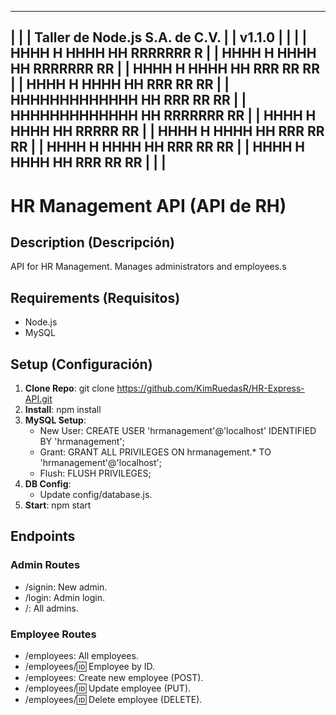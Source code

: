 --------------------------------------------------------------
|                                                            |
|               Taller de Node.js S.A. de C.V.               |
|                           v1.1.0                           |
|                                                            |
|                  HHHH H   HHHH HH   RRRRRRR R              |
|                  HHHH H   HHHH HH   RRRRRRR RR             |
|                  HHHH H   HHHH HH   RRR   RR RR            |
|                  HHHH H   HHHH HH   RRR    RR RR           |
|                  HHHHHHHHHHHHH HH   RRR   RR RR            |
|                  HHHHHHHHHHHHH HH   RRRRRRR RR             |
|                  HHHH H   HHHH HH   RRRRR RR               |
|                  HHHH H   HHHH HH   RRR RR RR              |
|                  HHHH H   HHHH HH   RRR  RR RR             |
|                  HHHH H   HHHH HH   RRR   RR RR            |
|                                                            |
--------------------------------------------------------------

# HR Management API (API de RH)

## Description (Descripción)

API for HR Management. Manages administrators and employees.s

## Requirements (Requisitos)

- Node.js
- MySQL

## Setup (Configuración)

1. **Clone Repo**:
   git clone https://github.com/KimRuedasR/HR-Express-API.git
2. **Install**:
   npm install
3. **MySQL Setup**:
   - New User: CREATE USER 'hrmanagement'@'localhost' IDENTIFIED BY 'hrmanagement';
   - Grant: GRANT ALL PRIVILEGES ON hrmanagement.\* TO 'hrmanagement'@'localhost';
   - Flush: FLUSH PRIVILEGES;
4. **DB Config**:
   - Update config/database.js.
5. **Start**:
   npm start

## Endpoints

### Admin Routes

- /signin: New admin.
- /login: Admin login.
- /: All admins.

### Employee Routes

- /employees: All employees.
- /employees/:id: Employee by ID.
- /employees: Create new employee (POST).
- /employees/:id: Update employee (PUT).
- /employees/:id: Delete employee (DELETE).
